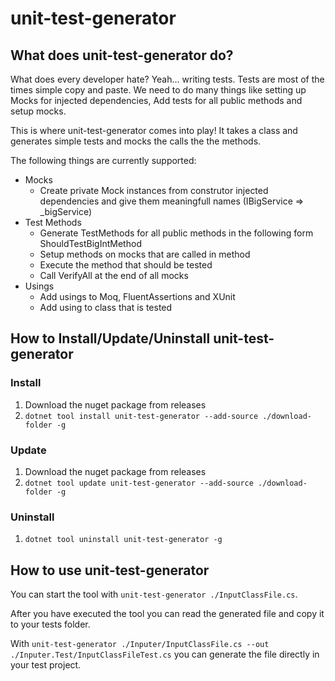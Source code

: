 # unit-test-generator

## What does unit-test-generator do?

What does every developer hate? Yeah... writing tests. Tests are most of the times simple copy and paste. We need to do many things like setting up Mocks for injected dependencies, Add tests for all public methods and setup mocks.

This is where unit-test-generator comes into play! It takes a class and generates simple tests and mocks the calls the the methods.

The following things are currently supported:

- Mocks
  - Create private Mock instances from construtor injected dependencies and give them meaningfull names (IBigService => \_bigService)
- Test Methods
  - Generate TestMethods for all public methods in the following form ShouldTestBigIntMethod
  - Setup methods on mocks that are called in method
  - Execute the method that should be tested
  - Call VerifyAll at the end of all mocks
- Usings
  - Add usings to Moq, FluentAssertions and XUnit
  - Add using to class that is tested

## How to Install/Update/Uninstall unit-test-generator

### Install

1. Download the nuget package from releases
2. `dotnet tool install unit-test-generator --add-source ./download-folder -g`

### Update

1. Download the nuget package from releases
2. `dotnet tool update unit-test-generator --add-source ./download-folder -g`

### Uninstall

1. `dotnet tool uninstall unit-test-generator -g`

## How to use unit-test-generator

You can start the tool with `unit-test-generator ./InputClassFile.cs`.

After you have executed the tool you can read the generated file and copy it to your tests folder.

With `unit-test-generator ./Inputer/InputClassFile.cs --out ./Inputer.Test/InputClassFileTest.cs` you can generate the file directly in your test project.
